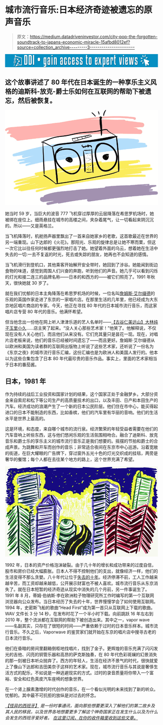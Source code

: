 # 城市流行音乐:日本经济奇迹被遗忘的原声音乐

> 原文：<https://medium.datadriveninvestor.com/city-pop-the-forgotten-soundtrack-to-japans-economic-miracle-15afbd8012ef?source=collection_archive---------3----------------------->

[![](img/9dfe130a6d9a76396cabd15182d0e204.png)](http://www.track.datadriveninvestor.com/1B9E)

## 这个故事讲述了 80 年代在日本诞生的一种享乐主义风格的迪斯科-放克-爵士乐如何在互联网的帮助下被遗忘，然后被恢复。

![](img/9aee7544a1b33914aa48e21222352661.png)

她当时 59 岁，当巨大的波音 777 飞机穿过厚厚的云层降落在希思罗机场时，她被绑在座位上。细雨悬挂在城市的高楼之间，夹杂着尾气，让一切看起来阴沉沉的。所以——又是英格兰。

当飞机降落时，机舱扬声器里飘出了一首来自她家乡的老歌，这首歌最近在世界的另一端重现。山下达郎的《火花》。那阳光、乐观的旋律总是让她不寒而栗，但这一次它比以往任何时候都更强烈地打击了她。她望着外面的乌云，想着她在生活中失去的一切:一去不复返的时光，死去或失踪的朋友，她再也不会知道的感情。

当飞机滑行到登机口，其他乘客开始解开安全带时，她回到了涉谷。她能闻到街边食物的味道，感觉到周围人们兴奋的奔跑，听到他们的声音。她几乎可以看到闪烁的灯光和接二连三的品牌名称——日本的和西方的——被它们照亮了。1991 年秋天，很快她就 30 岁了。

就在我们忧郁的日本主角降落在希思罗机场的时候，一位名叫[詹姆斯·艾尔缀德](http://mostly-retro.com/2018/01/08/city-pop-big-in-japan/)的乐观的英国作家走进了东京的一家唱片店。在那里生活的几年里，他已经成为大东京地区唱片商店的专家。今天，他正在寻找 80 年代的日本城市流行音乐，而这家唱片店专营 80 年代的音乐。他满怀希望。

但当他念出一份他在网上听人津津乐道的艺人名单时——[【古谷仁美远山】](https://www.youtube.com/watch?v=Dryr5OdSBqA)[大林纯子](https://www.youtube.com/watch?v=Q2QUngVGxmE)[玉里小久](https://www.youtube.com/watch?v=QEtXh0pH7bA)……店主笑了起来。“没人关心那些艺术家！”他笑了。他解释说，不仅现在没有人关心他们，而且他们从来没有。它们充其量只是昙花一现。现在，对唱片店老板来说，他们的音乐已经被时间遗忘了——而且更好。詹姆斯·艾尔缀德从以欧洲和美国为读者群的互联网出版物上听说了这些艺术家，还听说了一份名为《东京之夜》的城市流行音乐汇编，这份汇编也是为欧洲人和美国人发行的。他本以为这些合集包含了日本 80 年代最珍贵的音乐作品。事实上，里面的艺术家相当于日本的番茄酱。

## 日本，1981 年

作为持续的战后工业投资和国家计划的结果，这个国家正处于金融梦乡。大部分资金来自索尼和松下等公司生产的高质量技术的出口，以及丰田、日产和本田生产的汽车。经济成功的浪潮产生了一个新的日本公民阶层。他们住在市中心，能买得起进口的日本不能制造的东西，比如香槟，他们的汽车里有华丽的音响。他们的生活水平是世界上最高的。

这是环境，和态度，来自哪个城市的流行泉。经济繁荣的年轻受益者需要在他们的汽车音响上听些东西，这与他们悠闲乐观的生活氛围相吻合。融合了迪斯科、放克音乐和爵士乐的享乐主义的城市流行音乐正是我们想要的。摇摆的节拍和爵士的合成声景。为跳舞和开车而创作的音乐；非常适合夜间在东京市中心巡游。沿着宽敞的街道，在巨大耀眼的广告牌下，穿过窗外五光十色的灯光交织成的挂毯，两旁是奢华的餐馆；每个人都在去往某个地方的路上，这个世界充满了希望。

![](img/d9a68d8d1171122e193476e9623fbd3d.png)

1992 年，日本的资产价格泡沫破裂。由于几十年的增长和成功带来的过度自信，股市和房价已经大幅膨胀。日本人不得不控制他们的支出，就像经济一样，他们的生活变得不那么贪婪。八十年代让位于[失去的十年](https://en.wikipedia.org/wiki/Lost_Decade_(Japan))。经济停滞不前，工人工作越来越辛苦，而工资却越来越低，公开展示财富也不被人喜欢。城市流行音乐从东京消失了。就在日本短暂的经济奇迹从现实中消失的几个月前，另一件事诞生了。1991 年 8 月，蒂姆·伯纳斯·李在欧洲粒子物理研究所工作时编写的第一个互联网浏览器向公众发布。当日本经历了失去的十年，世界慢慢学会了如何使用互联网。1994 年，史密斯飞船的歌曲“Head First”成为第一首只从互联网上下载的歌曲。WAV 文件长 3 分 14 秒，在发布时花了一个半小时下载。向前跳跃 16 年左右到 2010 年，整个流派都在互联网的帮助下被创造出来。其中之一，vapor wave——名副其实，只存在了很短的时间——严重依赖于过时的日本音乐样本。城市流行音乐。不久之后，Vaporwave 的鉴赏家们就开始在东京的唱片店中搜寻古老的日本流行音乐。

他们在昏暗的房间里翻箱倒柜地找唱片，找到了金子。更辉煌的音乐充满了闪闪发光的吉他、闪亮的铜管乐器和高昂的萨克斯独奏，在 80 年代色彩斑斓的幻景消失的那一刻被日本听众抛弃了。西方的年轻人，生活在经济不景气的时代，很快就爱上了像山下达郎和吉田美奈子这样的艺术家。现在，城市流行音乐与其说是奢侈生活方式的配乐，不如说是一种逃避现实的方式。过时的录音质量将你带入一个富裕、安全和红色真皮汽车座椅的想象世界。

在一个肾上腺素激增的时代创作的音乐，在一个看似光明的未来找到了新的听众。忧郁的。其中最不可抗拒的放纵是对过去的怀念。

[*【怪异的西班牙】*](https://weirdspain.substack.com/) *是一份时事通讯，面向那些想要更深入了解他们的第二故乡及其人民的移民，以及世界各地想要更多了解这个神奇国家正在发生什么以及为什么会发生的西班牙爱好者。* [*在这里订阅，在你的收件箱里收到这些文章。*](https://weirdspain.substack.com/subscribe)
